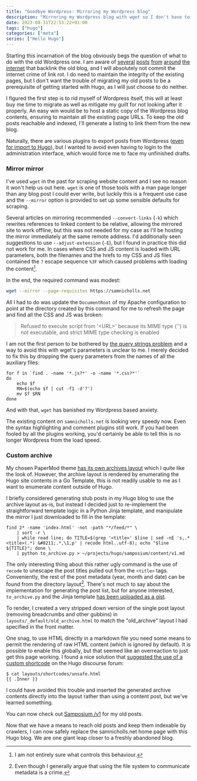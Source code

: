 ```yaml
---
title: "Goodbye Wordpress: Mirroring my Wordpress blog"
description: "Mirroring my Wordpress blog with wget so I don't have to use Wordpress anymore."
date: 2023-08-31T22:53:22+01:00
tags: ["hugo"]
categories: ["meta"]
series: ["Hello Hugo"]
---
```


Starting this incarnation of the blog obviously begs the question of what to do with the old Wordpress one.
I am aware of
[several](https://stackoverflow.com/a/43186995)
[posts](https://askubuntu.com/questions/1233623/workaround-to-install-ubuntu-20-04-with-intel-rst-systems)
[from](https://gatk.broadinstitute.org/hc/en-us/articles/360035890791-SAM-or-BAM-or-CRAM-Mapped-sequence-data-formats)
[around](https://www.irishnews.com/magazine/2017/02/10/news/this-guy-risked-his-1-149-laptop-by-putting-it-in-a-laser-cutter-and-the-results-will-surprise-you-928793/)
[the](https://www.biostars.org/p/46327/)
[internet](https://wiki.archlinux.org/title/Dell_XPS_13_(9350))
that backlink the old blog, and I will absolutely not commit the internet crime of link rot.
I do need to maintain the integrity of the existing pages, but I don't want the trouble of migrating my old posts to be a prerequisite of getting started with Hugo, as I will just choose to do neither.

I figured the first step is to rid myself of Wordpress itself, this will at least buy me time to migrate as well as mitigate my guilt for not looking after it properly.
An easy win would be to host a static copy of the Wordpress blog contents, ensuring to maintain all the existing page URLs.
To keep the old posts reachable and indexed, I'll generate a listing to link them from the new blog.

Naturally, there are various plugins to export posts from Wordpress ([even for import to Hugo](https://gohugo.io/tools/migrations/)), but I wanted to avoid even having to login to the administration interface, which would force me to face my unfinished drafts.

### Mirror mirror

I've used `wget` in the past for scraping website content and I see no reason it won't help us out here.
`wget` is one of those tools with a man page longer than any blog post I could ever write, but luckily this is a frequent use case and the `--mirror` option is provided to set up some sensible defaults for scraping.

Several articles on mirroring recommended `--convert-links` (`-k`) which rewrites references to linked content to be relative, allowing the mirrored site to work offline, but this was not needed for my case as I'll be hosting the mirror immediately at the same remote address.
I'd additionally seen suggestions to use `--adjust-extension` (`-E`), but I found in practice this did not work for me.
In cases where CSS and JS content is loaded with URL parameters, both the filenames and the hrefs to my CSS and JS files contained the `?` escape sequence `%3F` which caused problems with loading the content[^esc].

In the end, the required command was modest:

```bash
wget --mirror --page-requisites https://samnicholls.net
```

All I had to do was update the `DocumentRoot` of my Apache configuration to point at the directory created by this command for me to refresh the page and find all the CSS and JS was broken:

> Refused to execute script from '\<URL\>' because its MIME type ('') is not executable, and strict MIME type checking is enabled

I am not the first person to be bothered by [the query strings problem](https://anarc.at/services/archive/web/#the-query-strings-problem) and a way to avoid this with wget's parameters is unclear to me.
I merely decided to fix this by dropping the query parameters from the names of all the auxiliary files:

```
for f in `find . -name '*.js?*' -o -name '*.css?*'`
do
    echo $f
    RN=$(echo $f | cut -f1 -d'?')
    mv $f $RN
done
```

And with that, `wget` has banished my Wordpress based anxiety.

The existing content on `samnicholls.net` is looking very speedy now.
Even the syntax highlighting and comment plugins still work.
If you had been fooled by all the plugins working, you'd certainly be able to tell this is no longer Wordpress from the load speed.

### Custom archive

My chosen PaperMod theme [has its own archives layout](https://github.com/adityatelange/hugo-PaperMod/blob/efe4cb45161be836d602d5cd0f857e62661dae8b/layouts/_default/archives.html) which I quite like the look of.
However, the archive layout is rendered by enumerating the Hugo site contents in a Go Template, this is not readily usable to me as I want to enumerate content outside of Hugo.

I briefly considered generating stub posts in my Hugo blog to use the archive layout as-is, but instead I decided just to re-implement the straightforward template logic in a Python Jinja template, and manipulate the mirror I just downloaded to fill in the template:

```
find 2* -name 'index.html' -not -path "*/feed/*" \
    | sort -r \
    | while read line; do TITLE=$(grep '<title>' $line | sed -nE 's,.*<title>(.*) &#8211;.*,\1,p' | recode html..utf-8); echo "$line ${TITLE}"; done \
    | python to_archive.py > ~/projects/hugo/samposium/content/v1.md
```

The only interesting thing about this rather ugly command is the use of `recode` to unescape the post titles pulled out from the `<title>` tags.
Conveniently, the rest of the post metadata (year, month and date) can be found from the directory layout[^meta].
There's not much to say about the implementation for generating the post list, but for anyone interested, `to_archive.py` and the Jinja template [has been uploaded as a gist](https://gist.github.com/SamStudio8/06ea0656d15d88367713f4307a51b019).

To render, I created a very stripped down version of the single post layout (removing breadcrumbs and other gubbins) in `layouts/_default/old_archive.html` to match the "old_archive" layout I had specified in the front matter.

One snag, to use HTML directly in a markdown file you need some means to permit the rendering of raw HTML content (which is ignored by default).
It is possible to enable this globally, but that seemed like an overreaction to just get this page working.
I found a nice solution that [suggested the use of a custom shortcode](https://discourse.gohugo.io/t/enable-unsafe-true-for-a-single-page/24415/4) on the Hugo discourse forum:

```
$ cat layouts/shortcodes/unsafe.html
{{ .Inner }}
```

I could have avoided this trouble and inserted the generated archive contents directly into the layout rather than using a content post, but we've learned something.

You can now check out [Samposium /v1](/v1) for my old posts.

Now that we have a means to reach old posts and keep them indexable by crawlers, I can now safely replace the samnicholls.net home page with this Hugo blog.
We are one giant leap closer to a freshly abandoned blog.




[^esc]: I am not entirely sure what controls this behaviour.
[^meta]: Even though I generally argue that using the file system to communicate metadata is a crime.
